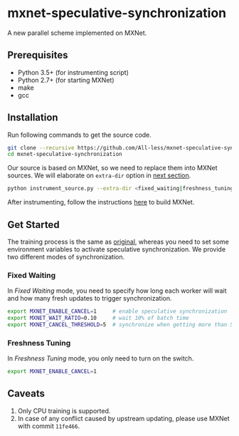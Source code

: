 # mxnet-speculative-synchronization

A new parallel scheme implemented on MXNet.

## Prerequisites

- Python 3.5+ (for instrumenting script)
- Python 2.7+ (for starting MXNet)
- make
- gcc

## Installation

Run following commands to get the source code.

```bash
git clone --recursive https://github.com/All-less/mxnet-speculative-synchronization.git
cd mxnet-speculative-synchronization
```

Our source is based on MXNet, so we need to replace them into MXNet sources. We will elaborate on `extra-dir` option in [next section](#Run).

```bash
python instrument_source.py --extra-dir <fixed_waiting|freshness_tuning>
```

After instrumenting, follow the instructions [here](https://mxnet.incubator.apache.org/get_started/install.html) to build MXNet.

## Get Started

The training process is the same as [original](https://mxnet.incubator.apache.org/tutorials/vision/large_scale_classification.html), whereas you need to set some environment variables to activate speculative synchronization. We provide two different modes of synchronization.

### Fixed Waiting

In *Fixed Waiting* mode, you need to specify how long each worker will wait and how many fresh updates to trigger synchronization.

```bash
export MXNET_ENABLE_CANCEL=1     # enable speculative synchronization
export MXNET_WAIT_RATIO=0.10     # wait 10% of batch time
export MXNET_CANCEL_THRESHOLD=5  # synchronize when getting more than 5 fresh updates.
```

### Freshness Tuning

In *Freshness Tuning* mode, you only need to turn on the switch.

```bash
export MXNET_ENABLE_CANCEL=1
```

## Caveats

1. Only CPU training is supported.
2. In case of any conflict caused by upstream updating, please use MXNet with commit `11fe466`.
